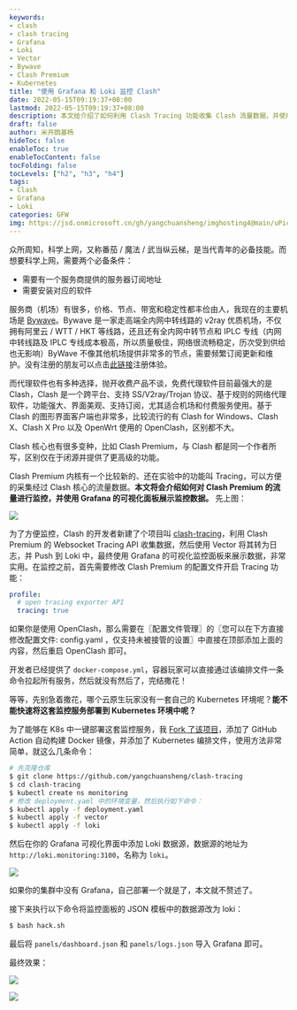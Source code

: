 ```yaml
---
keywords:
- clash
- clash tracing
- Grafana
- Loki
- Vector
- Bywave
- Clash Premium
- Kubernetes
title: "使用 Grafana 和 Loki 监控 Clash"
date: 2022-05-15T09:19:37+08:00
lastmod: 2022-05-15T09:19:37+08:00
description: 本文给介绍了如何利用 Clash Tracing 功能收集 Clash 流量数据，并使用 Vector 将其转为日志推送给 Loki，并使用 Grafana 的可视化监控面板来展示数据。
draft: false
author: 米开朗基杨
hideToc: false
enableToc: true
enableTocContent: false
tocFolding: false
tocLevels: ["h2", "h3", "h4"]
tags:
- Clash
- Grafana
- Loki
categories: GFW
img: https://jsd.onmicrosoft.cn/gh/yangchuansheng/imghosting4@main/uPic/2022-05-15-11-10-nOYkzx.png
---
```


众所周知，科学上网，又称番茄 / 魔法 / 武当纵云梯，是当代青年的必备技能。而想要科学上网，需要两个必备条件：

+ 需要有一个服务商提供的服务器订阅地址
+ 需要安装对应的软件

服务商（机场）有很多，价格、节点、带宽和稳定性都丰俭由人，我现在的主要机场是 [Bywave](https://console.bywa.art/aff.php?aff=9386)。Bywave 是一家走高端全内网中转线路的 v2ray 优质机场，不仅拥有阿里云 / WTT / HKT 等线路，还且还有全内网中转节点和 IPLC 专线（内网中转线路及 IPLC 专线成本极高，所以质量极佳，网络很流畅稳定，历次受到供给也无影响）ByWave 不像其他机场提供非常多的节点，需要频繁订阅更新和维护。没有注册的朋友可以点击[此链接](https://console.bywa.art/aff.php?aff=9386)注册体验。

而代理软件也有多种选择，抛开收费产品不谈，免费代理软件目前最强大的是 Clash，Clash 是一个跨平台、支持 SS/V2ray/Trojan 协议、基于规则的网络代理软件，功能强大、界面美观、支持订阅，尤其适合机场和付费服务使用。基于 Clash 的图形界面客户端也非常多，比较流行的有 Clash for Windows、Clash X、Clash X Pro 以及 OpenWrt 使用的 OpenClash，区别都不大。

Clash 核心也有很多变种，比如 Clash Premium，与 Clash 都是同一个作者所写，区别仅在于闭源并提供了更高级的功能。

Clash Premium 内核有一个比较新的、还在实验中的功能叫 Tracing，可以方便的采集经过 Clash 核心的流量数据。**本文将会介绍如何对 Clash Premium 的流量进行监控，并使用 Grafana 的可视化面板展示监控数据。** 先上图：

![](https://jsd.onmicrosoft.cn/gh/yangchuansheng/imghosting4@main/uPic/2022-05-14-21-22-08VGjd.jpeg)

为了方便监控，Clash 的开发者新建了个项目叫 [clash-tracing](https://github.com/Dreamacro/clash-tracing)，利用 Clash Premium 的 Websocket Tracing API 收集数据，然后使用 Vector 将其转为日志，并 Push 到 Loki 中，最终使用 Grafana 的可视化监控面板来展示数据，非常实用。在监控之前，首先需要修改 Clash Premium 的配置文件开启 Tracing 功能：

```yaml
profile:
  # open tracing exporter API
  tracing: true
```

如果你是使用 OpenClash，那么需要在〖配置文件管理〗的〖您可以在下方直接修改配置文件: config.yaml ，仅支持未被接管的设置〗中直接在顶部添加上面的内容，然后重启 OpenClash 即可。

开发者已经提供了 `docker-compose.yml`，容器玩家可以直接通过该编排文件一条命令拉起所有服务，然后就没有然后了，完结撒花！

等等，先别急着撒花，哪个云原生玩家没有一套自己的 Kubernetes 环境呢？**能不能快速将这套监控服务部署到 Kubernetes 环境中呢？**

为了能够在 K8s 中一键部署这套监控服务，我 [Fork 了该项目](https://github.com/yangchuansheng/clash-tracing)，添加了 GitHub Action 自动构建 Docker 镜像，并添加了 Kubernetes 编排文件，使用方法非常简单，就这么几条命令：

```bash
# 先克隆仓库
$ git clone https://github.com/yangchuansheng/clash-tracing
$ cd clash-tracing
$ kubectl create ns monitoring
# 修改 deployment.yaml 中的环境变量，然后执行如下命令：
$ kubectl apply -f deployment.yaml
$ kubectl apply -f vector
$ kubectl apply -f loki
```

然后在你的 Grafana 可视化界面中添加 Loki 数据源，数据源的地址为 `http://loki.monitoring:3100`，名称为 `loki`。

![](https://jsd.onmicrosoft.cn/gh/yangchuansheng/imghosting4@main/uPic/2022-05-14-21-45-5sF7Mm.png)

如果你的集群中没有 Grafana，自己部署一个就是了，本文就不赘述了。

接下来执行以下命令将监控面板的 JSON 模板中的数据源改为 loki：

```bash
$ bash hack.sh
```

最后将 `panels/dashboard.json` 和 `panels/logs.json` 导入 Grafana 即可。

最终效果：

![](https://jsd.onmicrosoft.cn/gh/yangchuansheng/imghosting4@main/uPic/2022-05-14-21-52-PSUG7g.jpeg)

![](https://jsd.onmicrosoft.cn/gh/yangchuansheng/imghosting4@main/uPic/2022-05-14-21-22-08VGjd.jpeg)